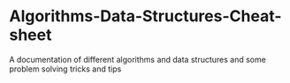 # Algorithms-Data-Structures-Cheat-sheet
A documentation of different algorithms and data structures and some problem solving tricks and tips
